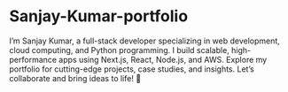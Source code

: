 # Sanjay-Kumar-portfolio
I’m Sanjay Kumar, a full-stack developer specializing in web development, cloud computing, and Python programming. I build scalable, high-performance apps using Next.js, React, Node.js, and AWS. Explore my portfolio for cutting-edge projects, case studies, and insights. Let’s collaborate and bring ideas to life! 🚀
